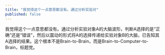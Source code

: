 ```yaml
---
title: "我觉得这个一点意思都没有。通过分析实验对"
published: false
---
```

我觉得这个一点意思都没有。通过分析实验对象A的大脑波形，判断A选择的是“正确”还是“错误”，然后以震动的形式将A的选择传递给实验对象B的大脑，已告知其A选择的结果。这个根本不是Brain-to-Brain，而是Brain-to-Computer-to-Brain，标题党。

